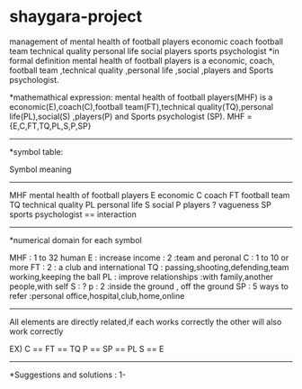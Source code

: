 # shaygara-project
management of mental health of football players
economic
coach
football team
technical quality
personal life
social
players
sports psychologist
*in formal definition
mental health of football players is a economic, coach, football team ,technical quality ,personal life ,social ,players and Sports psychologist.

*mathemathical expression:
mental health of football players(MHF) is a economic(E),coach(C),football team(FT),technical quality(TQ),personal life(PL),social(S) ,players(P) and Sports psychologist (SP).
MHF = {E,C,FT,TQ,PL,S,P,SP}

********************************************************************************************************
*symbol table:

Symbol              meaning
------              -------
MHF                 mental health of football players
E                   economic
C                   coach
FT                  football team
TQ                  technical quality
PL                  personal life
S                   social
P                   players
?                   vagueness
SP                  sports psychologist
==                  interaction

***********************************************************************************************************
*numerical domain for each symbol

MHF : 1 to 32 human
E : increase income : 2 :team and peronal
C : 1 to 10 or more 
FT : 2 : a club and international
TQ : passing,shooting,defending,team working,keeping the ball
PL : improve relationships :with family,another people,with self
S : ?
p : 2 :inside the ground , off the ground 
SP : 5  ways to refer :personal office,hospital,club,home,online

************************************************************************************************************
All elements are directly related,if each works correctly the other will also work correctly

EX) C == FT == TQ
    P == SP == PL
    S == E
    
************************************************************************************************************    

*Suggestions and solutions :
1-




















